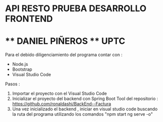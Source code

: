 # API RESTO PRUEBA DESARROLLO FRONTEND

# ** DANIEL PIÑEROS ** UPTC

Para el debido diligenciamiento del programa contar con :
 - Node.js
 - Bootstrap
 - Visual Studio Code


 Pasos :

 1. Importar el proyecto con el Visual Studio Code
 2. Inicializar el proyecto del backend con Spring Boot Tool del repositorio : https://github.com/ronaldashi/BackEnd--Factura
 3. Una vez inicializado el backend , iniciar en visual studio code buscando la ruta del programa utilizando los comandos "npm start ng serve -o"
